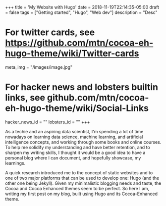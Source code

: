 +++
title = 'My Website with Hugo'
date = 2018-11-19T22:14:35-05:00
draft = false
tags = ["Getting started", "Hugo", "Web dev"]
description = "Desc"

# For twitter cards, see https://github.com/mtn/cocoa-eh-hugo-theme/wiki/Twitter-cards
meta_img = "/images/image.jpg"

# For hacker news and lobsters builtin links, see github.com/mtn/cocoa-eh-hugo-theme/wiki/Social-Links
hacker_news_id = ""
lobsters_id = ""
+++

As a techie and an aspiring data scientist, I'm spending a lot of time nowadays on learning data science, machine learning, and artificial intelligence concepts, and working through some books and online courses. To help me solidify my understanding and have better retention, and to sharpen my writing skills, I thought it would be a good idea to have a personal blog where I can document, and hopefully showcase, my learnings. 

A quick research introduced me to the concept of static websites and to one of two major platforms that can be used to develop one: Hugo (and the other one being Jekyll). Given my minimalistic blogging needs and taste, the Cocoa and Cocoa Enhanced themes seem to be perfect. So here I am, writing my first post on my blog, built using Hugo and its Cocoa-Enhanced theme.